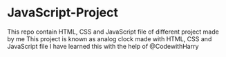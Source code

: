 # JavaScript-Project
This repo contain HTML, CSS and JavaScript file of different project made by me
This project is known as analog clock made with HTML, CSS and JavaScript file 
I have learned this with the help of @CodewithHarry  
